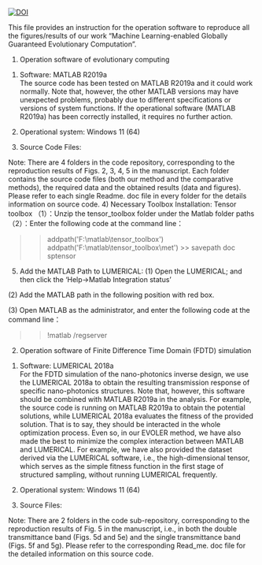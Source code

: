 <a href="https://doi.org/10.5281/zenodo.7701057"><img src="https://zenodo.org/badge/DOI/10.5281/zenodo.7701057.svg" alt="DOI"></a>


This file provides an instruction for the operation software to reproduce all the figures/results of our work “Machine Learning-enabled
Globally Guaranteed Evolutionary Computation”.
1.	Operation software of evolutionary computing 
1)	Software:  MATLAB R2019a  
The source code has been tested on MATLAB R2019a and it could work normally. Note that, however, the other MATLAB versions may have unexpected problems, probably due to different specifications or versions of system functions. If the operational software (MATLAB R2019a) has been correctly installed, it requires no further action.  
 
2)	Operational system:    Windows 11 (64)
3)	Source Code Files:    
 
Note: There are 4 folders in the code repository, corresponding to the reproduction results of Figs. 2, 3, 4, 5 in the manuscript. 
Each folder contains the source code files (both our method and the comparative methods), the required data and the obtained results (data and figures). Please refer to each single Readme. doc file in every folder for the details information on source code. 
4)	Necessary Toolbox Installation: Tensor toolbox
  （1）：Unzip the tensor_toolbox folder under the Matlab folder paths
（2）：Enter the following code at the command line：
>> addpath('F:\matlab\tensor_toolbox')
>> addpath('F:\matlab\tensor_toolbox\met')  >> savepath 
>> doc sptensor
5)	Add the MATLAB Path to LUMERICAL:
(1)	Open the LUMERICAL; and then click the ‘Help->Matlab Integration status’
 
(2)	Add the MATLAB path in the following position with red box.
 
(3)	Open MATLAB as the administrator, and enter the following code at the command line：
>> !matlab /regserver
   
2.	Operation software of Finite Difference Time Domain (FDTD) simulation 
1)	Software:  LUMERICAL 2018a  
For the FDTD simulation of the nano-photonics inverse design, we use the LUMERICAL 2018a to obtain the resulting transmission response of specific nano-photonics structures. Note that, however, this software should be combined with MATLAB R2019a in the analysis. For example, the source code is running on MATLAB R2019a to obtain the potential solutions, while LUMERICAL 2018a evaluates the fitness of the provided solution. That is to say, they should be interacted in the whole optimization process.
Even so, in our EVOLER method, we have also made the best to minimize the complex interaction between MATLAB and LUMERICAL. For example, we have also provided the dataset derived via the LUMERICAL software, i.e., the high-dimensional tensor, which serves as the simple fitness function in the first stage of structured sampling, without running LUMERICAL frequently. 
  
2)	Operational system:    Windows 11 (64)
3)	Source Files:    
 
Note: There are 2 folders in the code sub-repository, corresponding to the reproduction results of Fig. 5 in the manuscript, i.e., in both the double transmittance band (Figs. 5d and 5e) and the single transmittance band (Figs. 5f and 5g). Please refer to the corresponding Read_me. doc file for the detailed information on this source code.
